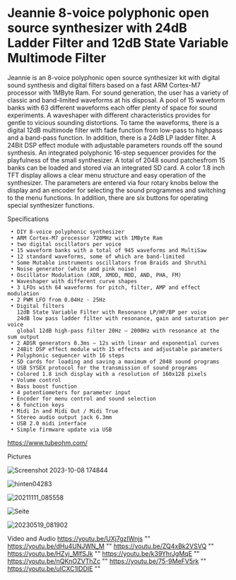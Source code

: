 # Jeannie 8-voice polyphonic open source synthesizer with 24dB Ladder Filter and 12dB State Variable Multimode Filter

Jeannie is an 8-voice polyphonic open source synthesizer kit with digital sound synthesis and digital
filters based on a fast ARM Cortex-M7 processor with 1MByte Ram. For sound generation, the user has
a variety of classic and band-limited waveforms at his disposal. A pool of 15 waveform banks with 63
different waveforms each offer plenty of space for sound experiments. A waveshaper with different
characteristics provides for gentle to vicious sounding distortions.
To tame the waveforms, there is a digital 12dB multimode filter with fade function from low-pass to highpass
and a band-pass function. In addition, there is a 24dB LP ladder filter. A 24Bit DSP effect module with adjustable parameters rounds off the
sound synthesis. An integrated polyphonic 16-step sequencer provides for the playfulness of the small
synthesizer.
A total of 2048 sound patchesfrom 15 banks can be loaded and stored via an integrated SD card. A
color 1.8 inch TFT display allows a clear menu structure and easy operation of the synthesizer. The
parameters are entered via four rotary knobs below the display and an encoder for selecting the sound
programmes and switching to the menu functions. In addition, there are six buttons for operating special
synthesizer functions.

Specifications

     • DIY 8-voice polyphonic synthesizer
     • ARM Cortex-M7 processor 720MHz with 1MByte Ram
     • two digital oscillators per voice
     • 15 waveform banks with a total of 945 waveforms and MultiSaw
     • 12 standard waveforms, some of which are band-limited
     * Some Mutable instruments oscillators from Braids and Shruthi
     • Noise generator (white and pink noise)
     • Oscillator Modulation (XOR, XMOD, MOD, AND, PHA, FM)
     • Waveshaper with different curve shapes
     • 3 LFOs with 64 waveforms for pitch, filter, AMP and effect modulation
     • 2 PWM LFO from 0.04Hz - 25Hz
     • Digital filters
       12dB State Variable Filter with Resonance LP/HP/BP per voice
       24dB low pass ladder filter with resonance, gain and saturation per voice
       global 12dB high-pass filter 20Hz – 2000Hz with resonance at the sum output
     • 2 ADSR generators 0.3ms – 12s with linear and exponential curves
     • 24Bit DSP effect module with 15 effects and adjustable parameters
     • Polyphonic sequencer with 16 steps
     • SD cards for loading and saving a maximum of 2048 sound programs
     • USB SYSEX protocol for the transmission of sound programs
     • Colored 1.8 inch display with a resolution of 160x128 pixels
     • Volume control
     • Bass boost function
     • 4 potentiometers for parameter input
     • Encoder for menu control and sound selection
     • 6 function keys
     • Midi In and Midi Out / Midi True
     • Stereo audio output jack 6.3mm
     • USB 2.0 midi interface
     • Simple firmware update via USB
     

https://www.tubeohm.com/

Pictures

![Screenshot 2023-10-08 174844](https://github.com/rolfdegen/Jeannie-Open-source-Synthesizer/assets/16689445/f51c62de-ff66-450e-b892-3052402c9139)

![hinten04283](https://github.com/rolfdegen/Jeannie-Open-source-Synthesizer/assets/16689445/a46b4db3-212a-4baa-bd91-be278c90c8f0)

![20211111_085558](https://github.com/rolfdegen/Jeannie-Open-source-Synthesizer/assets/16689445/2396a274-2f4c-4c56-a4c6-1174e4c848d1)

![Seite](https://github.com/rolfdegen/Jeannie-Open-source-Synthesizer/assets/16689445/3b64f99f-8dd1-41cb-93d6-d4b6907a5fe9)

![20230519_081902](https://github.com/rolfdegen/Jeannie-Open-source-Synthesizer/assets/16689445/65f39ec2-23c6-429a-9a14-6d3e71d9193c)

Video and Audio
https://youtu.be/UXj7gzIWnjs ""
https://youtu.be/dHu4UNJWN_M ""
https://youtu.be/ZQ4xBk2VSVQ ""
https://youtu.be/HZyj_MlfSJk ""
https://youtu.be/k39YhrJgMqE ""
https://youtu.be/nQKnOZVThZc ""
https://youtu.be/75-9MeFV5rk ""
https://youtu.be/uICXC1lDDIE ""











